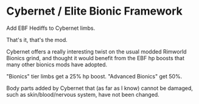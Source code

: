 # Cybernet / Elite Bionic Framework

Add EBF Hediffs to Cybernet limbs.

That's it, that's the mod.

Cybernet offers a really interesting twist on the usual modded Rimworld Bionics grind, and thought it would benefit from the EBF hp boosts that many other bionics mods have adopted.

"Bionics" tier limbs get a 25% hp boost. "Advanced Bionics" get 50%.

Body parts added by Cybernet that (as far as I know) cannot be damaged, such as skin/blood/nervous system, have not been changed.